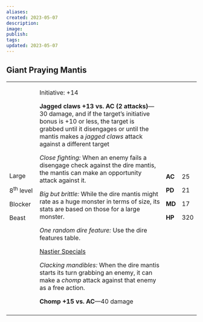 ```yaml
---
aliases: 
created: 2023-05-07
description: 
image: 
publish: 
tags: 
updated: 2023-05-07
---
```


## Giant Praying Mantis

<table>
<colgroup>
<col style="width: 16%" />
<col style="width: 71%" />
<col style="width: 5%" />
<col style="width: 6%" />
</colgroup>
<tbody>
<tr class="odd">
<td><p>Large</p>
<p>8<sup>th</sup> level</p>
<p>Blocker</p>
<p>Beast</p></td>
<td><p>Initiative: +14</p>
<p><strong>Jagged claws +13 vs. AC (2 attacks)</strong>—30 damage, and
if the target’s initiative bonus is +10 or less, the target is grabbed
until it disengages or until the mantis makes a <em>jagged claws</em>
attack against a different target</p>
<p><em>Close fighting:</em> When an enemy fails a disengage check
against the dire mantis, the mantis can make an opportunity attack
against it.</p>
<p><em>Big but brittle:</em> While the dire mantis might rate as a huge
monster in terms of size, its stats are based on those for a large
monster.</p>
<p><em>One random dire feature:</em> Use the dire features table.</p>
<p><u>Nastier Specials</u></p>
<p><em>Clacking mandibles:</em> When the dire mantis starts its turn
grabbing an enemy, it can make a <em>chomp</em> attack against that
enemy as a free action.</p>
<p><strong>Chomp +15 vs. AC</strong>—40 damage</p></td>
<td><p><strong>AC</strong></p>
<p><strong>PD</strong></p>
<p><strong>MD</strong></p>
<p><strong>HP</strong></p></td>
<td><p>25</p>
<p>21</p>
<p>17</p>
<p>320</p></td>
</tr>
<tr class="even">
<td></td>
<td></td>
<td></td>
<td></td>
</tr>
</tbody>
</table>

